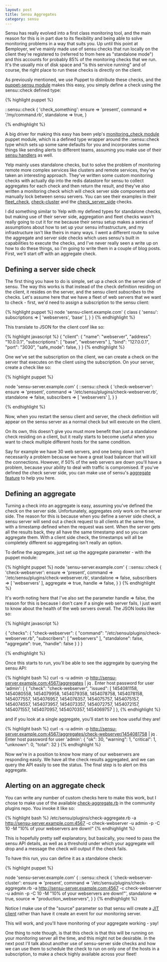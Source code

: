 ```yaml
---
layout: post
title: Sensu Aggregates
category: sensu
---
```


Sensu has really evolved into a first class monitoring tool, and the main reason for this is in part due to its flexibility and being able to solve monitoring problems in a way that suits you. Up until this point at $employer, we've mainly made use of sensu checks that run locally on the client they're registered to (referred to from here as "standalone mode") and this accounts for probably 85% of the monitoring checks that we run. It's the usually mix of disk space and "is this service running" and of course, the right place to run these checks is directly on the client.

As previously mentioned, we use Puppet to distribute these checks, and the [puppet-sensu module](https://github.com/sensu/sensu-puppet.git) makes this easy, you simply define a check using the sensu::check defined type:

{% highlight puppet %}

  ::sensu::check { 'check_something':
    ensure     => 'present',
    command    => '/my/command.rb',
    standalone => true,
  }

{% endhighlight %}

A big driver for making this easy has been yelp's [monitoring_check module](https://github.com/Yelp/puppet-monitoring_check) puppet module, which is a defined type wrapper around the ::sensu::check type which sets up some sane defaults for you and incorporates some things like sending alerts to different teams, assuming you make use of their [sensu handlers](https://github.com/Yelp/sensu_handlers) as well.

Yelp mainly uses standalone checks, but to solve the problem of monitoring remote more complex services like clusters and remote services, they've taken an interesting approach. They've written some custom monitoring checks with actually dip into the redis datastore for sensu to collect aggregates for each check and then return the result, and they've also written a monitoring check which will check server side components and manually lock between sensu servers. You can see their examples in their [fleet_check](https://github.com/Yelp/puppet-monitoring_check/blob/master/files/fleet_check.rb), [check-cluster](https://github.com/Yelp/puppet-monitoring_check/blob/master/files/check-cluster.rb) and the [check_server_side](https://github.com/Yelp/puppet-monitoring_check/blob/master/files/check_server_side.rb) checks.

I did something similar to Yelp with my defined types for standalone checks, but making use of their server side, aggregation and fleet checks wasn't really going to cut it for me because their sensu setup makes a series of assumptions about how to set up your sensu infrastructure, and my infrastructure isn't like theirs in many ways. I went a different route to solve the aggregate and server side checks which uses sensu's built in capabilities to execute the checks, and I've never really seen a write up on how to do these things, so I'm going to write them in a couple of blog posts. First, we'll start off with an aggregate check.

## Defining a server side check

The first thing you have to do is simple, set up a check on the server side of sensu. The way this works is that instead of the check definition residing on the client, it resides on the server, and the sensu client _subscribes_ to the checks. Let's assume here that we have a fleet of web servers that we want to check - first, we'd need to assign a subscription to the sensu client:

{% highlight puppet %}
  node 'sensu-client.example.com' {
    class { 'sensu':
      subscriptions => [ 'webservers', 'base' ],
    }
  }
{% endhighlight %}

This translate to JSON for the client conf like so:

{% highlight javascript %}
{
  "client": {
    "name": "webserver",
    "address": "10.0.0.1",
    "subscriptions": [
      "base",
      "webservers"
    ],
    "bind": "127.0.0.1",
    "port": "3030",
    "safe_mode": false,
  }
}
{% endhighlight %}

One we've set the subscription on the client, we can create a check on the server that executes on the client using the subscription. On your server, create a check like so:

{% highlight puppet %}

node 'sensu-server.example.com' {
  ::sensu::check { 'check-webserver':
    ensure      => 'present',
    command     => '/etc/sensu/plugins/check-webserver.rb',
    standalone  => false,
    subscribers => [ 'webservers' ],
  }
}

{% endhighlight %}

Now, when you restart the sensu client and server, the check definition will appear on the sensu server as a normal check but will execute on the client.

On its own, this doesn't give you must more benefit than just a standalone check residing on a client, but it really starts to become useful when you want to check multiple different hosts for the same condition.

Say for example we have 30 web servers, and one being down isn't necessarily a problem because we have a great load balancer that will kill the connections. However, if 50% of the web servers are down you'll have a problem, because your ability to deal with traffic is compromised. If you've defined the check server side, you can make use of sensu's [aggregate feature](https://sensuapp.org/docs/latest/api-aggregates) to help you here.

## Defining an aggregate

Turning a check into an aggregate is easy, assuming you've defined the check on the server side. Unfortunately, aggregates _only_ work on the server side. The reason for this is because when you define a server side check, a sensu server will send out a check request to all clients at the same time, with a timestamp defined when the request was sent. When the server gets all the results back, they all have the same timestamp and so you can aggregate them. With a client side check, the timestamps will all be completely different so aggregating isn't really an option.

To define the aggregate, just set up the aggregate parameter - with the puppet module:

{% highlight puppet %}
node 'sensu-server.example.com' {
  ::sensu::check { 'check-webserver':
    ensure      => 'present',
    command     => '/etc/sensu/plugins/check-webserver.rb',
    standalone  => false,
    subscribers => [ 'webservers' ],
    aggregate   => true,
    handle      => false,
  }
}
{% endhighlight %}

It's worth noting here that I've also set the parameter handle => false, the reason for this is because I don't care if a single web server fails, I just want to know about the health of the web servers overall. The JSON looks like so:

{% highlight javascript %}

{
  "checks": {
    "check-webserver": {
      "command": "/etc/sensu/plugins/check-webserver.rb",
      "subscribers": [
        "webservers"
      ],
      "standalone": false,
      "aggregate": true,
      "handle": false
    }
  }
}

{% endhighlight %}

Once this starts to run, you'll be able to see the aggregate by querying the sensu API:

{% highlight bash %}
curl -s -u admin -p http://sensu-server.example.com:4567/aggregates | jq .
Enter host password for user 'admin':
[
  {
    "check": "check-webserver",
    "issued": [
      1454081158,
      1454080558,
      1454079958,
      1454079358,
      1454078758,
      1454078158,
      1454077557,
      1454076957,
      1454076357,
      1454075757,
      1454075157,
      1454074557,
      1454073957,
      1454073357,
      1454072757,
      1454072157,
      1454071557,
      1454070957,
      1454070357,
      1454069757
    ]
  },
{% endhighlight %}

and if you look at a single aggregate, you'll start to see how useful they are!

{% highlight bash %}
curl -s -u admin -p http://sensu-server.example.com:4567/aggregates/check-webserver/1454081758 | jq .
Enter host password for user 'admin':
{
  "ok": 30,
  "warning": 1,
  "critical": 1,
  "unknown": 0,
  "total": 32
}
{% endhighlight %}

Now we're in a position to know how many of our webservers are responding easily. We have all the check results aggregated, and we can query the API easily to see the status. The final step is to alert on this aggregate.

## Alerting on an aggregate check

You can write any number of custom checks here to make this work, but I chose to make use of the available [check-aggregate.rb](https://github.com/sensu/sensu-community-plugins/blob/master/plugins/sensu/check-aggregate.rb) in the community plugins repo. You invoke it like so:

{% highlight bash %}
/etc/sensu/plugins/check-aggregate.rb -a http://sensu-server.example.com:4567 -c check-webserver -u admin -p <password> -C 10 -M "10% of your webservers are down!"
{% endhighlight %}

This is hopefully pretty self explanatory, but basically, you need to pass the sensu API details, as well as a threshold under which your aggregate will drop and a message the check will output if the check fails. 

To have this run, you can define it as a standalone check:

{% highlight puppet %}

node 'sensu-server.example.com' {
  ::sensu::check { 'check-webserver-cluster':
    ensure      => 'present',
    command     => '/etc/sensu/plugins/check-aggregate.rb -a http://sensu-server.example.com:4567 -c check-webserver -u admin -p <password> -C 10 -M "10% of your webservers are down!"',
    standalone  => true,
    source      => "production_webservers",
  }
}
{% endhighlight %}

Notice I make use of the "source" parameter so that sensu will create a [JIT client](https://sensuapp.org/docs/latest/clients#jit-clients) rather than have it create an event for our monitoring server.

This will work, and you'll have monitoring of your aggregate working - yay!

One thing to note though, is that this check is that this will be running on your monitoring server all the time, and this might not be desirable. In the next post I'll talk about another use of sensu-server side checks and how we can use them to schedule the check to run on only one of the hosts in a subscription, to make a check highly available across your fleet!
